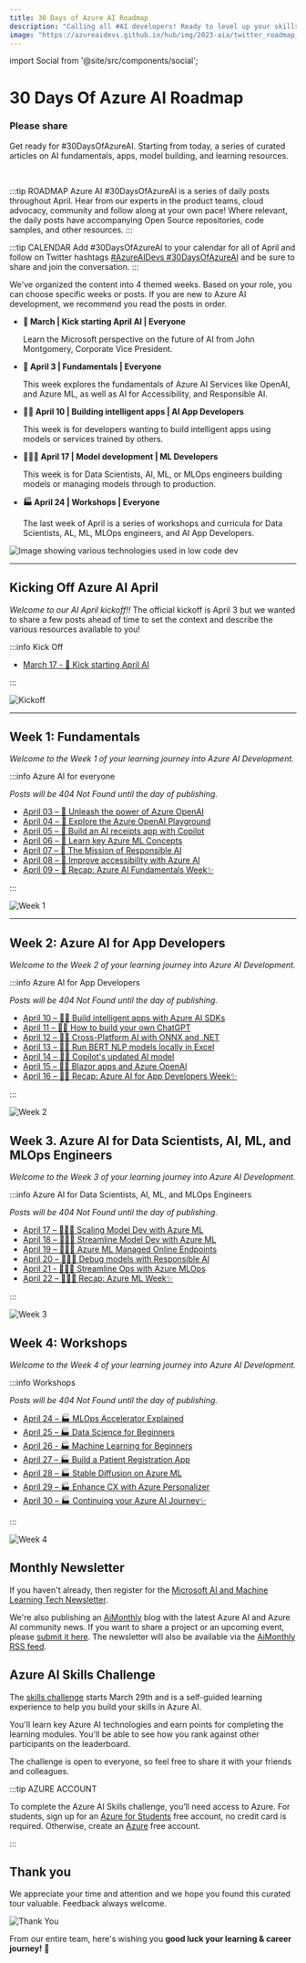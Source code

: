 ```yaml
---
title: 30 Days of Azure AI Roadmap
description: "Calling all #AI developers! Ready to level up your skills in #AzureAI? Check out the #30DaysOfAzureAI roadmap and take your expertise to the next level! https://aka.ms/30-days-ai-roadmap"
image: "https://azureaidevs.github.io/hub/img/2023-aia/twitter_roadmap_banner.png"
---
```


import Social from '@site/src/components/social';

<head>

<meta name="twitter:card" content="summary_large_image" />
<meta name="twitter:title" content="30 Days of Azure AI Roadmap" />
<meta name="twitter:description" content="Calling all #AI developers! Ready to level up your skills in #AzureAI? Check out the #30DaysOfAzureAI roadmap and take your expertise to the next level! https://aka.ms/30-days-ai-roadmap" />
<meta name="twitter:image" content="https://azureaidevs.github.io/hub/img/2023-aia/twitter_roadmap_banner.png" />


<meta property="og:url" content="https://aka.ms/30-days-ai-roadmap" />
<meta property="og:title" content="30 Days of Azure AI Roadmap" />
<meta property="og:description" content="Calling all #AI developers! Ready to level up your skills in #AzureAI? Check out the #30DaysOfAzureAI roadmap and take your expertise to the next level! https://aka.ms/30-days-ai-roadmap" />
<meta property="og:image" content="https://azureaidevs.github.io/hub/img/2023-aia/twitter_roadmap_banner.png" />
<meta property="og:type" content="article" />

</head>

# 30 Days Of Azure AI Roadmap

### Please share

Get ready for #30DaysOfAzureAI. Starting from today, a series of curated articles on AI fundamentals, apps, model building, and learning resources. 

<Social
    page_url="https://aka.ms/30-days-ai-roadmap"
    image_url="https://azureaidevs.github.io/hub/img/2023-aia/twitter_roadmap_banner.png"
    title="30 Days of Azure AI Roadmap"
    description="Calling all #AI developers! Ready to level up your skills in #AzureAI? Check out the #30DaysOfAzureAI roadmap and take your expertise to the next level!"
    hashtags="AzureAI"
    hashtag="#30DaysOfAzureAi"
/>

<br/>

:::tip ROADMAP
Azure AI #30DaysOfAzureAI is a series of daily posts throughout April. Hear from our experts in the product teams, cloud advocacy, community and follow along at your own pace! Where relevant, the daily posts have accompanying Open Source repositories, code samples, and other resources.
:::

:::tip CALENDAR
Add #30DaysOfAzureAI to your calendar for all of April and follow on Twitter hashtags [#AzureAIDevs #30DaysOfAzureAI](https://twitter.com/search?q=%23AzureAIDevs%20%2330DaysOfAzureAI) and be sure to share and join the conversation.
:::

We've organized the content into 4 themed weeks. Based on your role, you can choose specific weeks or posts. If you are new to Azure AI development, we recommend you read the posts in order.

* **🚀 March | Kick starting April AI | Everyone** 

    Learn the Microsoft perspective on the future of AI from John Montgomery, Corporate Vice President.

* **🏁 April 3 | Fundamentals | Everyone** 

    This week explores the fundamentals of Azure AI Services like OpenAI, and Azure ML, as well as AI for Accessibility, and Responsible AI.

* **👩‍💻 April 10 | Building intelligent apps | AI App Developers**

    This week is for developers wanting to build intelligent apps using models or services trained by others.

* **🧑🏽‍🔬 April 17 | Model development | ML Developers** 

    This week is for Data Scientists, AI, ML, or MLOps engineers building models or managing models through to production.

* **🏭 April 24 | Workshops | Everyone**
    
    The last week of April is a series of workshops and curricula for Data Scientists, AL, ML, MLOps engineers, and AI App Developers.

![Image showing various technologies used in low code dev](../../../static/img/azure-ai.png)

---

## Kicking Off Azure AI April

_Welcome to our AI April kickoff!!_ The official kickoff is April 3 but we wanted to share a few posts ahead of time to set the context and describe the various resources available to you!

:::info Kick Off

* [March 17 - 🚀 Kick starting April AI](/2023-aia/day1)

:::

![Kickoff](../../../static/img/2023-aia/campaign_banner.png)

---

## Week 1: Fundamentals

_Welcome to the Week 1 of your learning journey into Azure AI Development._

:::info Azure AI for everyone

_Posts will be 404 Not Found until the day of publishing._

* [April 03 – 🏁 Unleash the power of Azure OpenAI](/2023-aia/day2)
* [April 04 – 🏁 Explore the Azure OpenAI Playground](/2023-aia/day3)
* [April 05 – 🏁 Build an AI receipts app with Copilot](/2023-aia/day4)
* [April 06 – 🏁 Learn key Azure ML Concepts](/2023-aia/day5)
* [April 07 – 🏁 The Mission of Responsible AI](/2023-aia/day6)
* [April 08 – 🏁 Improve accessibility with Azure AI](/2023-aia/day7)
* [April 09 – 🏁 Recap: Azure AI Fundamentals Week✨](/2023-aia/day8)

:::

![Week 1](./../../../static/img/2023-aia/30-week1.png)

---

## Week 2: Azure AI for App Developers

_Welcome to the Week 2 of your learning journey into Azure AI Development._

:::info Azure AI for App Developers

_Posts will be 404 Not Found until the day of publishing._

* [April 10 – 👩‍💻 Build intelligent apps with Azure AI SDKs](/2023-aia/day9)
* [April 11 – 👩‍💻 How to build your own ChatGPT](/2023-aia/day10)
* [April 12 – 👩‍💻 Cross-Platform AI with ONNX and .NET](/2023-aia/day11)
* [April 13 – 👩‍💻 Run BERT NLP models locally in Excel](/2023-aia/day12)
* [April 14 – 👩‍💻 Copilot's updated AI model](/2023-aia/day13)
* [April 15 – 👩‍💻 Blazor apps and Azure OpenAI](/2023-aia/day14)
* [April 16 – 👩‍💻 Recap: Azure AI for App Developers Week✨](/2023-aia/day15)

:::

![Week 2](./../../../static/img/2023-aia/30-week2.png)

## Week 3. Azure AI for Data Scientists, AI, ML, and MLOps Engineers

_Welcome to the Week 3 of your learning journey into Azure AI Development._

:::info Azure AI for Data Scientists, AI, ML, and MLOps Engineers

_Posts will be 404 Not Found until the day of publishing._

* [April 17 – 🧑🏽‍🔬 Scaling Model Dev with Azure ML](/2023-aia/day16)
* [April 18 – 🧑🏽‍🔬 Streamline Model Dev with Azure ML](/2023-aia/day17)
* [April 19 – 🧑🏽‍🔬 Azure ML Managed Online Endpoints](/2023-aia/day18)
* [April 20 – 🧑🏽‍🔬 Debug models with Responsible AI](/2023-aia/day19)
* [April 21 - 🧑🏽‍🔬 Streamline Ops with Azure MLOps](/2023-aia/day20)
* [April 22 – 🧑🏽‍🔬 Recap: Azure ML Week✨](/2023-aia/day21)

:::

![Week 3](./../../../static/img/2023-aia/30-week3.png)

## Week 4: Workshops

_Welcome to the Week 4 of your learning journey into Azure AI Development._

:::info Workshops

_Posts will be 404 Not Found until the day of publishing._

* [April 24 – 🏭 MLOps Accelerator Explained](/2023-aia/day22)
* [April 25 – 🏭 Data Science for Beginners](/2023-aia/day23)
* [April 26 - 🏭 Machine Learning for Beginners](/2023-aia/day24)
* [April 27 – 🏭 Build a Patient Registration App](/2023-aia/day25)
* [April 28 – 🏭 Stable Diffusion on Azure ML](/2023-aia/day26)
* [April 29 – 🏭 Enhance CX with Azure Personalizer](/2023-aia/day27)
* [April 30 – 🏭 Continuing your Azure AI Journey✨](/2023-aia/day28)

:::

![Week 4](./../../../static/img/2023-aia/30-week4.png)

## Monthly Newsletter

If you haven't already, then register for the [Microsoft AI and Machine Learning Tech Newsletter](https://aka.ms/azure-ai-dev-newsletter).

We're also publishing an [AiMonthly](/hub/ai-update) blog with the latest Azure AI and Azure AI community news. If you want to share a project or an upcoming event, please [submit it here](https://github.com/AzureAiDevs/hub/discussions/categories/call-for-content). The newsletter will also be available via the [AiMonthly RSS feed](https://azureaidevs.github.io/hub/ai-update/rss.xml).

## Azure AI Skills Challenge

The [skills challenge](https://aka.ms/30-days-of-azure-ai-challenge) starts March 29th and is a self-guided learning experience to help you build your skills in Azure AI.

You'll learn key Azure AI technologies and earn points for completing the learning modules. You'll be able to see how you rank against other participants on the leaderboard.

The challenge is open to everyone, so feel free to share it with your friends and colleagues.

:::tip AZURE ACCOUNT

To complete the Azure AI Skills challenge, you’ll need access to Azure. For students, sign up for an [Azure for Students](https://aka.ms/ai-april-azure-student-acct) free account, no credit card is required. Otherwise, create an [Azure](https://aka.ms/ai-april-azure-acct) free account.

:::

<!-- * **Look Back** - with a quick retrospective of what was covered.
* **Look Ahead** - with resources and suggestions for how you can skill up further! -->

## Thank you

We appreciate your time and attention and we hope you found this curated tour valuable. Feedback always welcome.

![Thank You](./../../../static/img/2023-aia/30-thankyou.png)

From our entire team, here's wishing you **good luck your learning & career journey!** 🎉
